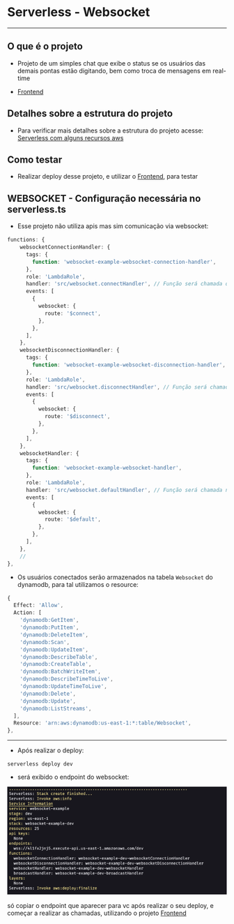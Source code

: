 # Serverless - Websocket

---

## O que é o projeto

- Projeto de um simples chat que exibe o status se os usuários das demais pontas estão digitando, bem como troca de mensagens em real-time

- [Frontend](https://github.com/mrcarromesa/serverless-aws/websocket-frontend)

## Detalhes sobre a estrutura do projeto

- Para verificar mais detalhes sobre a estrutura do projeto acesse: [Serverless com alguns recursos aws](../README.md)

## Como testar

- Realizar deploy desse projeto, e utilizar o [Frontend](https://github.com/mrcarromesa/serverless-aws/websocket-frontend), para testar

## WEBSOCKET - Configuração necessária no serverless.ts

- Esse projeto não utiliza apis mas sim comunicação via websocket:

```ts
functions: {
    websocketConnectionHandler: {
      tags: {
        function: 'websocket-example-websocket-connection-handler',
      },
      role: 'LambdaRole',
      handler: 'src/websocket.connectHandler', // Função será chamada quando houver uma nova conexão
      events: [
        {
          websocket: {
            route: '$connect',
          },
        },
      ],
    },
    websocketDisconnectionHandler: {
      tags: {
        function: 'websocket-example-websocket-disconnection-handler',
      },
      role: 'LambdaRole',
      handler: 'src/websocket.disconnectHandler', // Função será chamada quando alguém for disconectado
      events: [
        {
          websocket: {
            route: '$disconnect',
          },
        },
      ],
    },
    websocketHandler: {
      tags: {
        function: 'websocket-example-websocket-handler',
      },
      role: 'LambdaRole',
      handler: 'src/websocket.defaultHandler', // Função será chamada nas demais situações como para receber/disparar mensagens
      events: [
        {
          websocket: {
            route: '$default',
          },
        },
      ],
    },
    //
},
```

- Os usuários conectados serão armazenados na tabela `Websocket` do dynamodb, para tal utilizamos o resource:

```ts
{
  Effect: 'Allow',
  Action: [
    'dynamodb:GetItem',
    'dynamodb:PutItem',
    'dynamodb:DeleteItem',
    'dynamodb:Scan',
    'dynamodb:UpdateItem',
    'dynamodb:DescribeTable',
    'dynamodb:CreateTable',
    'dynamodb:BatchWriteItem',
    'dynamodb:DescribeTimeToLive',
    'dynamodb:UpdateTimeToLive',
    'dynamodb:Delete',
    'dynamodb:Update',
    'dynamodb:ListStreams',
  ],
  Resource: 'arn:aws:dynamodb:us-east-1:*:table/Websocket',
},
```

---

- Após realizar o deploy:

```shell
serverless deploy dev
```

- será exibido o endpoint do websocket:

![deploy](./readme/assets/deploy.png)

só copiar o endpoint que aparecer para vc após realizar o seu deploy, e começar a realizar as chamadas, utilizando o projeto [Frontend](https://github.com/mrcarromesa/serverless-aws/websocket-frontend)
